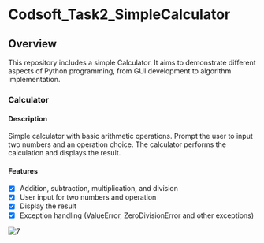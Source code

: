 # Codsoft_Task2_SimpleCalculator

## Overview

This repository includes a simple Calculator. It aims to demonstrate different aspects of Python programming, from GUI development to algorithm implementation.

### Calculator

#### Description

Simple calculator with basic arithmetic operations. Prompt the user to input two numbers and an operation choice. The calculator performs the calculation and displays the result.

#### Features

- [x] Addition, subtraction, multiplication, and division
- [x] User input for two numbers and operation
- [x] Display the result
- [x] Exception handling (ValueError, ZeroDivisionError and other exceptions)

![7](https://github.com/ihtkahs/Codsoft/assets/138241603/2b89de7d-aa21-4351-a1cc-a0b9965d2581)

